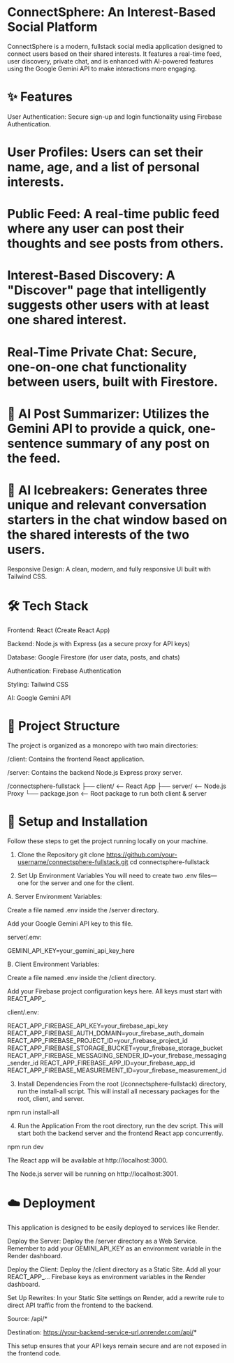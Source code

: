 # ConnectSphere: An Interest-Based Social Platform
ConnectSphere is a modern, fullstack social media application designed to connect users based on their shared interests. It features a real-time feed, user discovery, private chat, and is enhanced with AI-powered features using the Google Gemini API to make interactions more engaging.

<!-- It's recommended to add a screenshot or logo here -->

# ✨ Features
User Authentication: Secure sign-up and login functionality using Firebase Authentication.

# User Profiles: Users can set their name, age, and a list of personal interests.

# Public Feed: A real-time public feed where any user can post their thoughts and see posts from others.

# Interest-Based Discovery: A "Discover" page that intelligently suggests other users with at least one shared interest.

# Real-Time Private Chat: Secure, one-on-one chat functionality between users, built with Firestore.

# 🤖 AI Post Summarizer: Utilizes the Gemini API to provide a quick, one-sentence summary of any post on the feed.

# 🤖 AI Icebreakers: Generates three unique and relevant conversation starters in the chat window based on the shared interests of the two users.

Responsive Design: A clean, modern, and fully responsive UI built with Tailwind CSS.

# 🛠️ Tech Stack
Frontend: React (Create React App)

Backend: Node.js with Express (as a secure proxy for API keys)

Database: Google Firestore (for user data, posts, and chats)

Authentication: Firebase Authentication

Styling: Tailwind CSS

AI: Google Gemini API

# 📂 Project Structure
The project is organized as a monorepo with two main directories:

/client: Contains the frontend React application.

/server: Contains the backend Node.js Express proxy server.

/connectsphere-fullstack
├── client/          <-- React App
├── server/          <-- Node.js Proxy
└── package.json     <-- Root package to run both client & server

# 🚀 Setup and Installation
Follow these steps to get the project running locally on your machine.

1. Clone the Repository
git clone https://github.com/your-username/connectsphere-fullstack.git
cd connectsphere-fullstack

2. Set Up Environment Variables
You will need to create two .env files—one for the server and one for the client.

A. Server Environment Variables:

Create a file named .env inside the /server directory.

Add your Google Gemini API key to this file.

server/.env:

GEMINI_API_KEY=your_gemini_api_key_here

B. Client Environment Variables:

Create a file named .env inside the /client directory.

Add your Firebase project configuration keys here. All keys must start with REACT_APP_.

client/.env:

REACT_APP_FIREBASE_API_KEY=your_firebase_api_key
REACT_APP_FIREBASE_AUTH_DOMAIN=your_firebase_auth_domain
REACT_APP_FIREBASE_PROJECT_ID=your_firebase_project_id
REACT_APP_FIREBASE_STORAGE_BUCKET=your_firebase_storage_bucket
REACT_APP_FIREBASE_MESSAGING_SENDER_ID=your_firebase_messaging_sender_id
REACT_APP_FIREBASE_APP_ID=your_firebase_app_id
REACT_APP_FIREBASE_MEASUREMENT_ID=your_firebase_measurement_id

3. Install Dependencies
From the root (/connectsphere-fullstack) directory, run the install-all script. This will install all necessary packages for the root, client, and server.

npm run install-all

4. Run the Application
From the root directory, run the dev script. This will start both the backend server and the frontend React app concurrently.

npm run dev

The React app will be available at http://localhost:3000.

The Node.js server will be running on http://localhost:3001.

# ☁️ Deployment
This application is designed to be easily deployed to services like Render.

Deploy the Server: Deploy the /server directory as a Web Service. Remember to add your GEMINI_API_KEY as an environment variable in the Render dashboard.

Deploy the Client: Deploy the /client directory as a Static Site. Add all your REACT_APP_... Firebase keys as environment variables in the Render dashboard.

Set Up Rewrites: In your Static Site settings on Render, add a rewrite rule to direct API traffic from the frontend to the backend.

Source: /api/*

Destination: https://your-backend-service-url.onrender.com/api/*

This setup ensures that your API keys remain secure and are not exposed in the frontend code.
